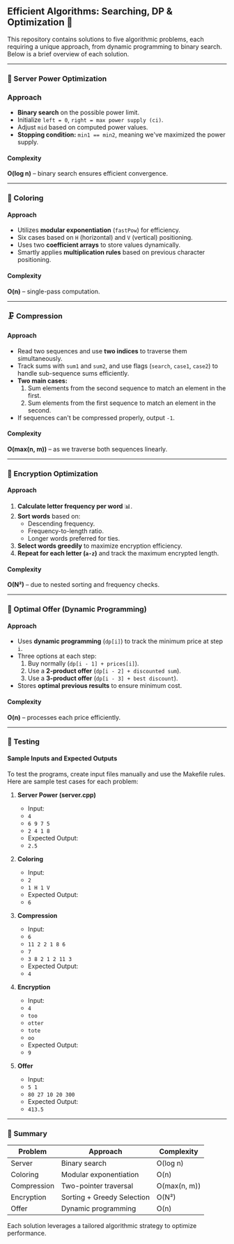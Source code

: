 ## Efficient Algorithms: Searching, DP & Optimization 🚀

This repository contains solutions to five algorithmic problems, each requiring a unique approach, from dynamic programming to binary search. Below is a brief overview of each solution.

---

### 🔋 Server Power Optimization

### Approach
- **Binary search** on the possible power limit.
- Initialize `left = 0`, `right = max power supply (ci)`.
- Adjust `mid` based on computed power values.
- **Stopping condition:** `min1 == min2`, meaning we've maximized the power supply.

#### Complexity
**O(log n)** – binary search ensures efficient convergence.

---

### 🎨 Coloring

#### Approach
- Utilizes **modular exponentiation** (`fastPow`) for efficiency.
- Six cases based on `H` (horizontal) and `V` (vertical) positioning.
- Uses two **coefficient arrays** to store values dynamically.
- Smartly applies **multiplication rules** based on previous character positioning.

#### Complexity
**O(n)** – single-pass computation.

---

### 🗜 Compression

#### Approach
- Read two sequences and use **two indices** to traverse them simultaneously.
- Track sums with `sum1` and `sum2`, and use flags (`search`, `case1`, `case2`) to handle sub-sequence sums efficiently.
- **Two main cases:**
  1. Sum elements from the second sequence to match an element in the first.
  2. Sum elements from the first sequence to match an element in the second.
- If sequences can't be compressed properly, output `-1`.

#### Complexity
**O(max(n, m))** – as we traverse both sequences linearly.

---

### 🔑 Encryption Optimization

#### Approach
1. **Calculate letter frequency per word** 📊.
2. **Sort words** based on:
   - Descending frequency.
   - Frequency-to-length ratio.
   - Longer words preferred for ties.
3. **Select words greedily** to maximize encryption efficiency.
4. **Repeat for each letter (`a-z`)** and track the maximum encrypted length.

#### Complexity
**O(N²)** – due to nested sorting and frequency checks.

---

### 🛒 Optimal Offer (Dynamic Programming)

#### Approach
- Uses **dynamic programming** (`dp[i]`) to track the minimum price at step `i`.
- Three options at each step:
  1. Buy normally (`dp[i - 1] + prices[i]`).
  2. Use a **2-product offer** (`dp[i - 2] + discounted sum`).
  3. Use a **3-product offer** (`dp[i - 3] + best discount`).
- Stores **optimal previous results** to ensure minimum cost.

#### Complexity
**O(n)** – processes each price efficiently.

---

### 🧪 Testing

#### Sample Inputs and Expected Outputs
To test the programs, create input files manually and use the Makefile rules. Here are sample test cases for each problem:

1. **Server Power (server.cpp)**
   - Input:
   - `4`
   - `6 9 7 5`
   - `2 4 1 8`
   - Expected Output:
   - `2.5`

2. **Coloring**
   - Input:
   - `2`
   - `1 H 1 V`
   - Expected Output:
   - `6`

3. **Compression**
   - Input:
   - `6`
   - `11 2 2 1 8 6`
   - `7`
   - `3 8 2 1 2 11 3`
   - Expected Output:
   - `4`

4. **Encryption**
   - Input:
   - `4`
   - `too`
   - `otter`
   - `tote`
   - `oo`
   - Expected Output:
   - `9`

5. **Offer**
   - Input:
   - `5 1`
   - `80 27 10 20 300`
   - Expected Output:
   - `413.5`

---

### 📌 Summary

| Problem        | Approach                  | Complexity |
|---------------|--------------------------|------------|
| Server        | Binary search             | O(log n) |
| Coloring      | Modular exponentiation    | O(n) |
| Compression   | Two-pointer traversal     | O(max(n, m)) |
| Encryption    | Sorting + Greedy Selection | O(N²) |
| Offer         | Dynamic programming       | O(n) |

Each solution leverages a tailored algorithmic strategy to optimize performance.

